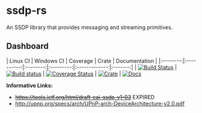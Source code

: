 ssdp-rs
=======
An SSDP library that provides messaging and streaming primitives.

Dashboard
---------
| Linux CI | Windows CI | Coverage | Crate | Documentation |
|:--------:|:----------:|:--------:|:---------:|:-------------:|:-------:|
| [![Build Status](https://travis-ci.org/GGist/ssdp-rs.svg?branch=master)](https://travis-ci.org/GGist/ssdp-rs) | [![Build status](https://ci.appveyor.com/api/projects/status/aoupr0fsxl28a35q?svg=true)](https://ci.appveyor.com/project/GGist/ssdp-rs) | [![Coverage Status](https://coveralls.io/repos/GGist/ssdp-rs/badge.svg?branch=master)](https://coveralls.io/r/GGist/ssdp-rs?branch=master) | [![Crate](https://img.shields.io/crates/v/ssdp.svg)](https://crates.io/crates/ssdp) | [![Docs](https://img.shields.io/badge/docs-up--to--date-blue.svg)](http://ggist.github.io/ssdp-rs/index.html)

**Informative Links:**
* ~~https://tools.ietf.org/html/draft-cai-ssdp-v1-03~~ EXPIRED
* http://upnp.org/specs/arch/UPnP-arch-DeviceArchitecture-v2.0.pdf
